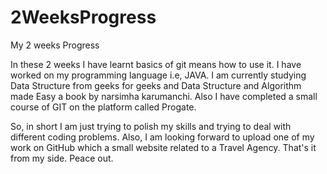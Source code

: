 # 2WeeksProgress
My 2 weeks Progress 

In these 2 weeks I have learnt basics of git means how to use it.
I have worked on my programming language i.e, JAVA.
I am currently studying Data Structure from geeks for geeks and Data Structure and Algorithm made Easy a book by narsimha karumanchi.
Also I have completed a small course of GIT on the platform called Progate.

So, in short I am just trying to polish my skills and trying to deal with different coding problems.
Also, I am looking forward to upload one of my work on GitHub which a small website related to a Travel Agency.
That's it from my side. Peace out.
